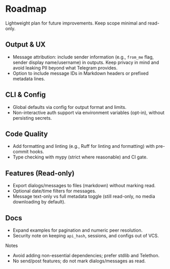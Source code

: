 # Roadmap

Lightweight plan for future improvements. Keep scope minimal and read-only.

## Output & UX
- Message attribution: include sender information (e.g., `from_me` flag, sender display name/username) in outputs. Keep privacy in mind and avoid leaking PII beyond what Telegram provides.
- Option to include message IDs in Markdown headers or prefixed metadata lines.

## CLI & Config
- Global defaults via config for output format and limits.
- Non-interactive auth support via environment variables (opt-in), without persisting secrets.

## Code Quality
- Add formatting and linting (e.g., Ruff for linting and formatting) with pre-commit hooks.
- Type checking with mypy (strict where reasonable) and CI gate.

## Features (Read-only)
- Export dialogs/messages to files (markdown) without marking read.
- Optional date/time filters for messages.
- Message text-only vs full metadata toggle (still read-only, no media downloading by default).

## Docs
- Expand examples for pagination and numeric peer resolution.
- Security note on keeping `api_hash`, sessions, and configs out of VCS.

Notes
- Avoid adding non-essential dependencies; prefer stdlib and Telethon.
- No send/post features; do not mark dialogs/messages as read.
